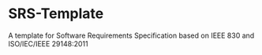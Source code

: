 # SRS-Template
A template for Software Requirements Specification based on IEEE 830 and ISO/IEC/IEEE 29148:2011
